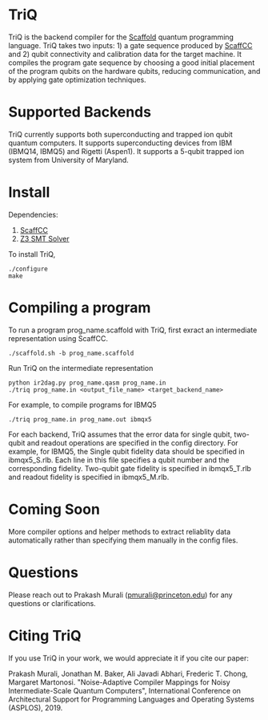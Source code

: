 # TriQ
TriQ is the backend compiler for the [Scaffold](https://github.com/epiqc/ScaffCC) quantum programming language. TriQ takes two inputs: 1) a gate sequence produced by [ScaffCC](https://github.com/epiqc/ScaffCC) and 2) qubit connectivity and calibration data for the target machine. It compiles the program gate sequence by choosing a good initial placement of the program qubits on the hardware qubits, reducing communication, and by applying gate optimization techniques. 

# Supported Backends
TriQ currently supports both superconducting and trapped ion qubit quantum computers. It supports superconducting devices from IBM (IBMQ14, IBMQ5) and Rigetti (Aspen1). It supports a 5-qubit trapped ion system from University of Maryland.

# Install
Dependencies:
1. [ScaffCC](https://github.com/epiqc/ScaffCC)
2. [Z3 SMT Solver](https://github.com/Z3Prover/z3)

To install TriQ, 
```
./configure
make 
```

# Compiling a program
To run a program prog_name.scaffold with TriQ, first exract an intermediate representation using ScaffCC.
```
./scaffold.sh -b prog_name.scaffold
```
Run TriQ on the intermediate representation
```
python ir2dag.py prog_name.qasm prog_name.in
./triq prog_name.in <output_file_name> <target_backend_name> 
```
For example, to compile programs for IBMQ5 
```
./triq prog_name.in prog_name.out ibmqx5
```
For each backend, TriQ assumes that the error data for single qubit, two-qubit and readout operations are specified in the config directory. For example, for IBMQ5, the Single qubit fidelity data should be specified in ibmqx5_S.rlb. Each line in this file specifies a qubit number and the corresponding fidelity. Two-qubit gate fidelity is specified in ibmqx5_T.rlb and readout fidelity is specified in ibmqx5_M.rlb.

# Coming Soon
More compiler options and helper methods to extract reliablity data automatically rather than specifying them manually in the config files.

# Questions
Please reach out to Prakash Murali (pmurali@princeton.edu) for any questions or clarifications.

# Citing TriQ
If you use TriQ in your work, we would appreciate it if you cite our paper:

Prakash Murali, Jonathan M. Baker, Ali Javadi Abhari, Frederic T. Chong, Margaret Martonosi. "Noise-Adaptive Compiler Mappings for Noisy Intermediate-Scale Quantum Computers", International Conference on Architectural Support for Programming Languages and Operating Systems (ASPLOS), 2019.
